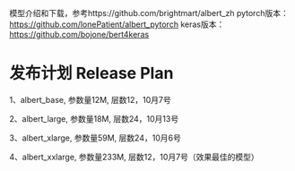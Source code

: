 模型介绍和下载，参考https://github.com/brightmart/albert_zh
pytorch版本：https://github.com/lonePatient/albert_pytorch
keras版本：https://github.com/bojone/bert4keras

# 发布计划 Release Plan
1、albert_base, 参数量12M, 层数12，10月7号

2、albert_large, 参数量18M, 层数24，10月13号

3、albert_xlarge, 参数量59M, 层数24，10月6号

4、albert_xxlarge, 参数量233M, 层数12，10月7号（效果最佳的模型）
